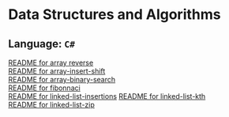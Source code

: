 
# Data Structures and Algorithms

## Language: `C#`

[README for array reverse](./DataStructures/arrayReverse/README.md)<br>
[README for array-insert-shift](./DataStructures/array-insert-shift/README.md)<br>
[README for array-binary-search](./DataStructures/array-binray-search/README.md)<br>
[README for fibonnaci](./DataStructures/fibonacci/README.md) <br>
[README for linked-list-insertions](./DataStructures/linked-list-insertions/README.md)
[README for linked-list-kth](./DataStructures/linked-list-kth/README.md) <br>
[README for linked-list-zip](./DataStructures/linked-list-zip/README.md)
